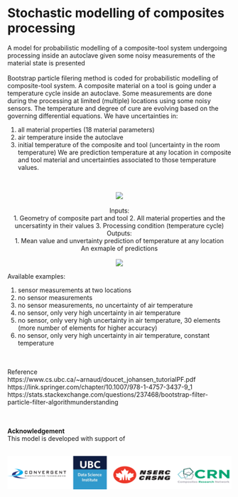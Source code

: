 # Stochastic modelling of composites processing
A model for probabilistic modelling of a composite-tool system undergoing processing inside an autoclave given some noisy measurements of the material state is presented
<br>
<br>
Bootstrap particle filering method is coded for probabilistic modelling of composite-tool system. A composite material on a tool is going under a temperature cycle inside an autoclave. Some measurements are done during the processing at limited (multiple) locations using some noisy sensors. The temperature and degree of cure are evolving based on the governing differential equations. We have uncertainties in:
1. all material properties  (18 material parameters)
2. air temperature inside the autoclave
3. initial temperature of the composite and tool (uncertainty in the room temperature)
We are prediction temperature at any location in composite and tool material and uncertainties associated to those temperature values. <br>
<br>
<p align="center">
<img  align="center" src="https://github.com/saniaki/Stochastic_modelling_composites_processing/blob/main/images/imge01.jpg" width="750"/> <br>
<br>
Inputs: <br>
1. Geometry of composite part and tool
2. All material properties and the uncersatinty in their values
3. Processing condition (temperature cycle)
Outputs: <br>
1. Mean value and unvertainty prediction of temperature at any location
<br>
An exmaple of predictions <br>
<p align="center">
<img  align="center" src="https://github.com/saniaki/Stochastic_modelling_composites_processing/blob/main/images/image2.jpg" width="650"/>  <br> 

Available examples: <br>
1. sensor measurements at two locations
2. no sensor measurements
3. no sensor measurements, no uncertainty of air temperature
4. no sensor, only very high uncertainty in air temperature
5. no sensor, only very high uncertainty in air temperature, 30 elements (more number of elements for higher accuracy)
6. no sensor, only very high uncertainty in air temperature, constant temperature
<br>
<br>
Reference <br>
https://www.cs.ubc.ca/~arnaud/doucet_johansen_tutorialPF.pdf <br>
https://link.springer.com/chapter/10.1007/978-1-4757-3437-9_1 <br>
https://stats.stackexchange.com/questions/237468/bootstrap-filter-particle-filter-algorithmunderstanding <br>
<br>
<br>

**Acknowledgement** <br>
This model is developed with support of <br>
<br>
<p align="center">
<img  align="center" src="https://github.com/saniaki/active_learning/blob/main/images/image02.png"/> 
